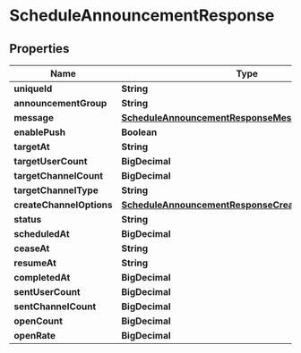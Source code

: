 

# ScheduleAnnouncementResponse


## Properties

| Name | Type | Description | Notes |
|------------ | ------------- | ------------- | -------------|
|**uniqueId** | **String** |  |  [optional] |
|**announcementGroup** | **String** |  |  [optional] |
|**message** | [**ScheduleAnnouncementResponseMessage**](ScheduleAnnouncementResponseMessage.md) |  |  [optional] |
|**enablePush** | **Boolean** |  |  [optional] |
|**targetAt** | **String** |  |  [optional] |
|**targetUserCount** | **BigDecimal** |  |  [optional] |
|**targetChannelCount** | **BigDecimal** |  |  [optional] |
|**targetChannelType** | **String** |  |  [optional] |
|**createChannelOptions** | [**ScheduleAnnouncementResponseCreateChannelOptions**](ScheduleAnnouncementResponseCreateChannelOptions.md) |  |  [optional] |
|**status** | **String** |  |  [optional] |
|**scheduledAt** | **BigDecimal** |  |  [optional] |
|**ceaseAt** | **String** |  |  [optional] |
|**resumeAt** | **String** |  |  [optional] |
|**completedAt** | **BigDecimal** |  |  [optional] |
|**sentUserCount** | **BigDecimal** |  |  [optional] |
|**sentChannelCount** | **BigDecimal** |  |  [optional] |
|**openCount** | **BigDecimal** |  |  [optional] |
|**openRate** | **BigDecimal** |  |  [optional] |



